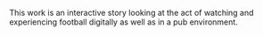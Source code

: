 This work is an interactive story looking at the act of watching and experiencing football digitally as well as in a pub environment.